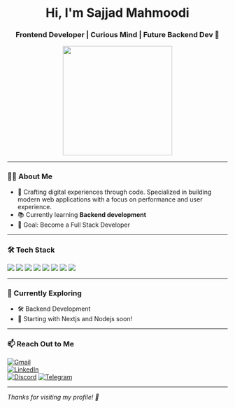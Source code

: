 <!-- Profile Header -->
<h1 align="center">Hi, I'm Sajjad Mahmoodi</h1>
<h3 align="center">Frontend Developer | Curious Mind | Future Backend Dev 🚀</h3>

<!-- Dev SVG -->
<p align="center">
  <img src="https://cdni.iconscout.com/illustration/premium/thumb/male-php-developer-working-on-desk-illustration-download-in-svg-png-gif-file-formats--html-logo-website-development-web-software-pack-design-illustrations-5054732.png" height="250"/>
</p>

---

### 👨‍💻 About Me

- 🔭 Crafting digital experiences through code. Specialized in building modern web applications with a focus on performance and user experience.  
- 📚 Currently learning **Backend development**  
- 🎯 Goal: Become a Full Stack Developer  

---

### 🛠️ Tech Stack

<p align="left">
  <img src="https://img.shields.io/badge/JavaScript-F7DF1E?style=for-the-badge&logo=javascript&logoColor=black"/>
  <img src="https://img.shields.io/badge/Next.js-000000?style=for-the-badge&logo=next.js&logoColor=white"/>
  <img src="https://img.shields.io/badge/React-61DAFB?style=for-the-badge&logo=react&logoColor=black"/>
  <img src="https://img.shields.io/badge/HTML5-E34F26?style=for-the-badge&logo=html5&logoColor=white"/>
  <img src="https://img.shields.io/badge/CSS3-1572B6?style=for-the-badge&logo=css3&logoColor=white"/>
  <img src="https://img.shields.io/badge/Tailwind_CSS-38B2AC?style=for-the-badge&logo=tailwind-css&logoColor=white"/>
  <img src="https://img.shields.io/badge/Bootstrap-563D7C?style=for-the-badge&logo=bootstrap&logoColor=white"/>
  <img src="https://img.shields.io/badge/MUI-007FFF?style=for-the-badge&logo=mui&logoColor=white"/>
</p>

---

### 🧠 Currently Exploring

- 🛠 Backend Development
- 🐍 Starting with Nextjs and Nodejs soon!

---

### 📫 Reach Out to Me

[![Gmail](https://img.shields.io/badge/Gmail-D14836?style=for-the-badge&logo=gmail&logoColor=white)](mailto:sajjadshz14@gmail.com)  
[![LinkedIn](https://img.shields.io/badge/LinkedIn-blue?style=for-the-badge&logo=linkedin&logoColor=white)](https://linkedin.com/in/sajjadmahmoodi)  
[![Discord](https://img.shields.io/badge/Discord-5865F2?style=for-the-badge&logo=discord&logoColor=white)](https://discord.com)
[![Telegram](https://img.shields.io/badge/Telegram-2CA5E0?style=for-the-badge&logo=telegram&logoColor=white)](https://t.me/Sadge_CC)


---

*Thanks for visiting my profile! 🚀*

<!--
**Sadge2398/Sadge2398** is a ✨ _special_ ✨ repository because its `README.md` (this file) appears on your GitHub profile.

Here are some ideas to get you started:

- 🔭 I’m currently working on ...
- 🌱 I’m currently learning ...
- 👯 I’m looking to collaborate on ...
- 🤔 I’m looking for help with ...
- 💬 Ask me about ...
- 📫 How to reach me: ...
- 😄 Pronouns: ...
- ⚡ Fun fact: ...
-->
